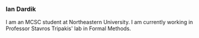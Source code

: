 ### Ian Dardik

I am an MCSC student at Northeastern University. I am currently working in Professor Stavros Tripakis' lab in Formal Methods.
